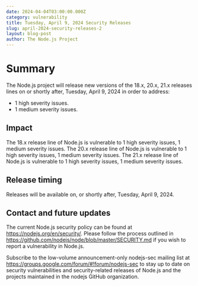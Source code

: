 ```yaml
---
date: 2024-04-04T03:00:00.000Z
category: vulnerability
title: Tuesday, April 9, 2024 Security Releases
slug: april-2024-security-releases-2
layout: blog-post
author: The Node.js Project
---
```


# Summary

The Node.js project will release new versions of the 18.x, 20.x, 21.x
releases lines on or shortly after, Tuesday, April 9, 2024 in order to address:

- 1 high severity issues.
- 1 medium severity issues.

## Impact

The 18.x release line of Node.js is vulnerable to 1 high severity issues, 1 medium severity issues.
The 20.x release line of Node.js is vulnerable to 1 high severity issues, 1 medium severity issues.
The 21.x release line of Node.js is vulnerable to 1 high severity issues, 1 medium severity issues.

## Release timing

Releases will be available on, or shortly after, Tuesday, April 9, 2024.

## Contact and future updates

The current Node.js security policy can be found at https://nodejs.org/en/security/.
Please follow the process outlined in https://github.com/nodejs/node/blob/master/SECURITY.md if you wish to report a vulnerability in Node.js.

Subscribe to the low-volume announcement-only nodejs-sec mailing list at https://groups.google.com/forum/#!forum/nodejs-sec to stay up to date on security vulnerabilities and security-related releases of Node.js and the projects maintained in the nodejs GitHub organization.
